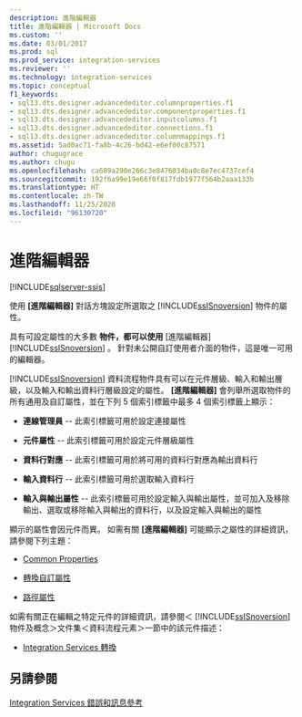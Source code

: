 ```yaml
---
description: 進階編輯器
title: 進階編輯器 | Microsoft Docs
ms.custom: ''
ms.date: 03/01/2017
ms.prod: sql
ms.prod_service: integration-services
ms.reviewer: ''
ms.technology: integration-services
ms.topic: conceptual
f1_keywords:
- sql13.dts.designer.advancededitor.columnproperties.f1
- sql13.dts.designer.advancededitor.componentproperties.f1
- sql13.dts.designer.advancededitor.inputcolumns.f1
- sql13.dts.designer.advancededitor.connections.f1
- sql13.dts.designer.advancededitor.columnmappings.f1
ms.assetid: 5ad0ac71-fa8b-4c26-bd42-e6ef00c87571
author: chugugrace
ms.author: chugu
ms.openlocfilehash: ca689a290e266c3e8476034ba0c8e7ec4737cef4
ms.sourcegitcommit: 192f6a99e19e66f0f817fdb1977f564b2aaa133b
ms.translationtype: HT
ms.contentlocale: zh-TW
ms.lasthandoff: 11/25/2020
ms.locfileid: "96130720"
---
```

# <a name="advanced-editor"></a>進階編輯器

[!INCLUDE[sqlserver-ssis](../includes/applies-to-version/sqlserver-ssis.md)]


  使用 **[進階編輯器]** 對話方塊設定所選取之 [!INCLUDE[ssISnoversion](../includes/ssisnoversion-md.md)] 物件的屬性。  
  
 具有可設定屬性的大多數 **物件，都可以使用** [進階編輯器] [!INCLUDE[ssISnoversion](../includes/ssisnoversion-md.md)] 。 針對未公開自訂使用者介面的物件，這是唯一可用的編輯器。  
  
 [!INCLUDE[ssISnoversion](../includes/ssisnoversion-md.md)] 資料流程物件具有可以在元件層級、輸入和輸出層級，以及輸入和輸出資料行層級設定的屬性。 **[進階編輯器]** 會列舉所選取物件的所有通用及自訂屬性，並在下列 5 個索引標籤中最多 4 個索引標籤上顯示：  
  
-   **連線管理員** -- 此索引標籤可用於設定連接屬性  
  
-   **元件屬性** -- 此索引標籤可用於設定元件層級屬性  
  
-   **資料行對應** -- 此索引標籤可用於將可用的資料行對應為輸出資料行  
  
-   **輸入資料行** -- 此索引標籤可用於選取輸入資料行  
  
-   **輸入與輸出屬性** -- 此索引標籤可用於設定輸入與輸出屬性，並可加入及移除輸出、選取或移除輸入與輸出的資料行，以及設定輸入與輸出的屬性  
  
 顯示的屬性會因元件而異。 如需有關 **[進階編輯器]** 可能顯示之屬性的詳細資訊，請參閱下列主題：  
  
-   [Common Properties](./data-flow/set-the-properties-of-a-data-flow-component.md)  
  
-   [轉換自訂屬性](../integration-services/data-flow/transformations/transformation-custom-properties.md)  
  
-   [路徑屬性](./data-flow/integration-services-paths.md)  
  
 如需有關正在編輯之特定元件的詳細資訊，請參閱＜ [!INCLUDE[ssISnoversion](../includes/ssisnoversion-md.md)] 物件及概念＞文件集＜資料流程元素＞一節中的該元件描述：  
  
-   [Integration Services 轉換](../integration-services/data-flow/transformations/integration-services-transformations.md)  
  
## <a name="see-also"></a>另請參閱  
 [Integration Services 錯誤和訊息參考](../integration-services/integration-services-error-and-message-reference.md)  
  
